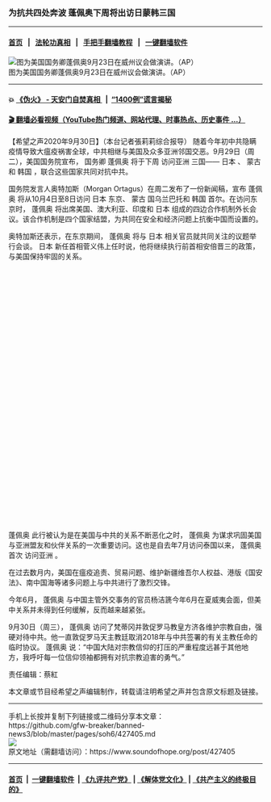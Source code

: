 ### 为抗共四处奔波 蓬佩奥下周将出访日蒙韩三国
------------------------

#### [首页](https://github.com/gfw-breaker/banned-news3/blob/master/README.md) &nbsp;&nbsp;|&nbsp;&nbsp; [法轮功真相](https://github.com/begood0513/basic/blob/master/README.md)  &nbsp;&nbsp;|&nbsp;&nbsp; [手把手翻墙教程](https://github.com/gfw-breaker/guides/wiki)  &nbsp;&nbsp;|&nbsp;&nbsp; [一键翻墙软件](https://github.com/gfw-breaker/nogfw/blob/master/README.md)  



<div><img alt="图为美国国务卿蓬佩奥9月23日在威州议会做演讲。（AP）" src="https://img.soundofhope.org/2020-09/9-30-1-1601488726707.jpg"/>
<br/><figcaption class="caption">
 图为美国国务卿蓬佩奥9月23日在威州议会做演讲。（AP）
</figcaption></div><hr/>

#### 💥 [《伪火》 - 天安门自焚真相 ](http://158.247.195.190:10000/videos/blog/weihuo.html)&nbsp; |&nbsp; [“1400例”谎言揭秘  ](http://158.247.195.190:10000/videos/blog/jiexi1400.html)

#### [ 🎬  翻墙必看视频（YouTube热门频道、网站代理、时事热点、历史事件 ...）](https://github.com/gfw-breaker/links/blob/master/banned.md)

<div><div class="Content__Wrapper sc-1bvya0-0 grZQxZ">
 <p class="meta-top">
  <span class="meta">
   【希望之声2020年9月30日】（本台记者張莉莉综合报导）
  </span>
  随着今年初中共隐瞒疫情导致大瘟疫祸害全球，中共相继与美国及众多亚洲邻国交恶。9月29日（周二），美国国务院宣布，
  <ok href="/term/10769">
   国务卿
  </ok>
  <ok href="/term/4007">
   蓬佩奥
  </ok>
  将于下周
  <ok href="/term/387640">
   访问亚洲
  </ok>
  三国——
  <ok href="/term/1442">
   日本
  </ok>
  、
  <ok href="/term/1009">
   蒙古
  </ok>
  和
  <ok href="/term/1700">
   韩国
  </ok>
  ，联合这些国家共同对抗中共。
 </p>
 <p>
  国务院发言人奥特加斯（Morgan Ortagus）在周二发布了一份新闻稿，宣布
  <ok href="/term/4007">
   蓬佩奥
  </ok>
  将从10月4日至8日访问
  <ok href="/term/1442">
   日本
  </ok>
  东京、
  <ok href="/term/1009">
   蒙古
  </ok>
  国乌兰巴托和
  <ok href="/term/1700">
   韩国
  </ok>
  首尔。在访问东京时，
  <ok href="/term/4007">
   蓬佩奥
  </ok>
  将出席美国、澳大利亚、印度和
  <ok href="/term/1442">
   日本
  </ok>
  组成的四边合作机制外长会议。该合作机制是四个国家结盟，为共同在安全和经济问题上抗衡中国而设置的。
 </p>
 <p>
  奥特加斯还表示，在东京期间，
  <ok href="/term/4007">
   蓬佩奥
  </ok>
  将与
  <ok href="/term/1442">
   日本
  </ok>
  相关官员就共同关注的议题举行会谈。
  <ok href="/term/1442">
   日本
  </ok>
  新任首相菅义伟上任时说，他将继续执行前首相安倍晋三的政策，与美国保持牢固的关系。
 </p>
 <div class="soh-embed">
  <div class="soh-embed-inner">
   <div class="iframely-embed" style="max-width: 550px;">
    <div class="iframely-responsive" style="padding-bottom: 100%;">
    </div>
   </div>
  </div>
 </div>
 <p>
  <ok href="/term/4007">
   蓬佩奥
  </ok>
  此行被认为是在美国与中共的关系不断恶化之时，
  <ok href="/term/4007">
   蓬佩奥
  </ok>
  为谋求巩固美国与亚洲盟友和伙伴关系的一次重要访问。这也是自去年7月访问泰国以来，
  <ok href="/term/4007">
   蓬佩奥
  </ok>
  首次
  <ok href="/term/387640">
   访问亚洲
  </ok>
  。
 </p>
 <div class="AD_Embed__Wrap-sc-1xslmin-0 igMuqX module desktop">
  <div>
  </div>
 </div>
 <p>
  在过去数月内，美国在瘟疫追责、贸易问题、维护新疆维吾尔人权益、港版《国安法》、南中国海等诸多问题上与中共进行了激烈交锋。
 </p>
 <p>
  今年6月，
  <ok href="/term/4007">
   蓬佩奥
  </ok>
  与中国主管外交事务的官员杨洁篪今年6月在夏威夷会面，但美中关系并未得到任何缓解，反而越来越紧张。
 </p>
 <p>
  9月30日（周三），
  <ok href="/term/4007">
   蓬佩奥
  </ok>
  访问了梵蒂冈并敦促罗马教皇方济各维护宗教自由，强硬对待中共。他一直敦促罗马天主教廷取消2018年与中共签署的有关主教任命的临时协议。
  <ok href="/term/4007">
   蓬佩奥
  </ok>
  说：“中国大陆对宗教信仰的打压的严重程度远甚于其他地方，我呼吁每一位信仰领袖都拥有对抗宗教迫害的勇气。”
 </p>
 <p class="meta-btm">
  责任编辑：蔡紅
 </p>
 <p class="meta-btm">
  本文章或节目经希望之声编辑制作，转载请注明希望之声并包含原文标题及链接。
 </p>
</div>
</div>
<hr/>
手机上长按并复制下列链接或二维码分享本文章：<br/>
https://github.com/gfw-breaker/banned-news3/blob/master/pages/soh6/427405.md <br/>
<a href='https://github.com/gfw-breaker/banned-news3/blob/master/pages/soh6/427405.md'><img src='https://github.com/gfw-breaker/banned-news3/blob/master/pages/soh6/427405.md.png'/></a> <br/>
原文地址（需翻墙访问）：https://www.soundofhope.org/post/427405


------------------------
#### [首页](https://github.com/gfw-breaker/banned-news3/blob/master/README.md) &nbsp;|&nbsp; [一键翻墙软件](https://github.com/gfw-breaker/nogfw/blob/master/README.md) &nbsp;| [《九评共产党》](https://github.com/gfw-breaker/9ping.md/blob/master/README.md#九评之一评共产党是什么) | [《解体党文化》](https://github.com/gfw-breaker/jtdwh.md/blob/master/README.md) | [《共产主义的终极目的》](https://github.com/gfw-breaker/gczydzjmd.md/blob/master/README.md)


<img src='http://gfw-breaker.win/banned-news3/pages/soh6/427405.md' width='0px' height='0px'/>
